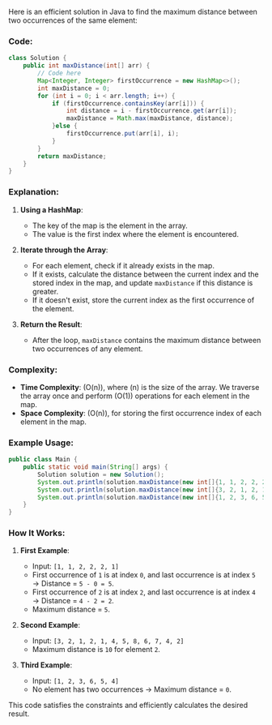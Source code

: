Here is an efficient solution in Java to find the maximum distance between two occurrences of the same element:

### Code:

```java
class Solution {
    public int maxDistance(int[] arr) {
        // Code here
        Map<Integer, Integer> firstOccurrence = new HashMap<>();
        int maxDistance = 0;
        for (int i = 0; i < arr.length; i++) {
            if (firstOccurrence.containsKey(arr[i])) {
                int distance = i - firstOccurrence.get(arr[i]);
                maxDistance = Math.max(maxDistance, distance);
            }else {
                firstOccurrence.put(arr[i], i);
            }
        }
        return maxDistance;
    }
}
```

### Explanation:
1. **Using a HashMap**:
   - The key of the map is the element in the array.
   - The value is the first index where the element is encountered.

2. **Iterate through the Array**:
   - For each element, check if it already exists in the map.
   - If it exists, calculate the distance between the current index and the stored index in the map, and update `maxDistance` if this distance is greater.
   - If it doesn't exist, store the current index as the first occurrence of the element.

3. **Return the Result**:
   - After the loop, `maxDistance` contains the maximum distance between two occurrences of any element.

### Complexity:
- **Time Complexity**: \(O(n)\), where \(n\) is the size of the array. We traverse the array once and perform \(O(1)\) operations for each element in the map.
- **Space Complexity**: \(O(n)\), for storing the first occurrence index of each element in the map.

### Example Usage:
```java
public class Main {
    public static void main(String[] args) {
        Solution solution = new Solution();
        System.out.println(solution.maxDistance(new int[]{1, 1, 2, 2, 2, 1})); // Output: 5
        System.out.println(solution.maxDistance(new int[]{3, 2, 1, 2, 1, 4, 5, 8, 6, 7, 4, 2})); // Output: 10
        System.out.println(solution.maxDistance(new int[]{1, 2, 3, 6, 5, 4})); // Output: 0
    }
}
```

### How It Works:
1. **First Example**:
   - Input: `[1, 1, 2, 2, 2, 1]`
   - First occurrence of `1` is at index `0`, and last occurrence is at index `5` → Distance = `5 - 0 = 5`.
   - First occurrence of `2` is at index `2`, and last occurrence is at index `4` → Distance = `4 - 2 = 2`.
   - Maximum distance = `5`.

2. **Second Example**:
   - Input: `[3, 2, 1, 2, 1, 4, 5, 8, 6, 7, 4, 2]`
   - Maximum distance is `10` for element `2`.

3. **Third Example**:
   - Input: `[1, 2, 3, 6, 5, 4]`
   - No element has two occurrences → Maximum distance = `0`.

This code satisfies the constraints and efficiently calculates the desired result.